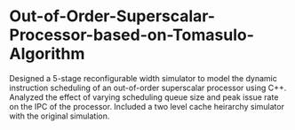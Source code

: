 # Out-of-Order-Superscalar-Processor-based-on-Tomasulo-Algorithm
Designed a 5-stage reconfigurable width simulator to model the dynamic instruction scheduling of an out-of-order superscalar processor using C++. Analyzed the effect of varying scheduling queue size and peak issue rate on the IPC of the processor. Included a two level cache heirarchy simulator with the original simulation.

